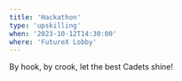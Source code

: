 ```yaml
---
title: 'Hackathon'
type: 'upskilling'
when: '2023-10-12T14:30:00'
where: 'FutureX Lobby'
---
```


By hook, by crook, let the best Cadets shine!
